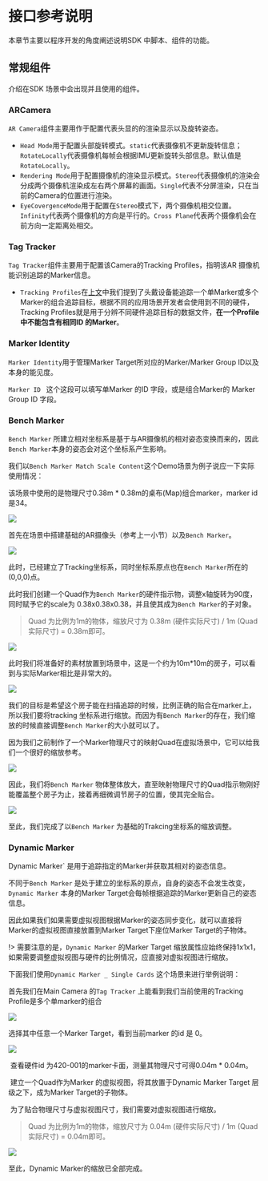 # 接口参考说明

本章节主要以程序开发的角度阐述说明SDK 中脚本、组件的功能。



## 常规组件

介绍在SDK 场景中会出现并且使用的组件。



### ARCamera

`AR Camera`组件主要用作于配置代表头显的的渲染显示以及旋转姿态。

- `Head Mode`用于配置头部旋转模式。`static`代表摄像机不更新旋转信息；`RotateLocally`代表摄像机每帧会根据IMU更新旋转头部信息。默认值是`RotateLocally`。
- `Rendering Mode`用于配置摄像机的渲染显示模式。`Stereo`代表摄像机的渲染会分成两个摄像机渲染成左右两个屏幕的画面。`Single`代表不分屏渲染，只在当前的Camera的位置进行渲染。
- `EyeCovergenceMode`用于配置在`Stereo`模式下，两个摄像机相交位置。`Infinity`代表两个摄像机的方向是平行的。`Cross Plane`代表两个摄像机会在前方向一定距离处相交。



### Tag Tracker

`Tag Tracker`组件主要用于配置该Camera的Tracking Profiles，指明该AR 摄像机能识别追踪的Marker信息。

- `Tracking Profiles`在[上文](README.md)中我们提到了头戴设备能追踪一个单Marker或多个Marker的组合追踪目标，根据不同的应用场景开发者会使用到不同的硬件，Tracking Profiles就是用于分辨不同硬件追踪目标的数据文件，**在一个Profile中不能包含有相同ID 的Marker**。



### Marker Identity

`Marker Identity`用于管理Marker Target所对应的Marker/Marker Group ID以及本身的能见度。

`Marker ID ` 这个这段可以填写单Marker 的ID 字段，或是组合Marker的 Marker Group ID 字段。



### Bench Marker

`Bench Marker` 所建立相对坐标系是基于与AR摄像机的相对姿态变换而来的，因此`Bench Marker`本身的姿态会对这个坐标系产生影响。

我们以`Bench Marker Match Scale Content`这个Demo场景为例子说应一下实际使用情况：

该场景中使用的是物理尺寸0.38m * 0.38m的桌布(Map)组合marker，marker id是34。

![](https://ximmerse-1253940012.cos.ap-guangzhou.myqcloud.com/slide-in-sdk/bechmarker-sample-profile.png)

首先在场景中搭建基础的AR摄像头（参考上一小节）以及`Bench Marker`。

![](https://ximmerse-1253940012.cos.ap-guangzhou.myqcloud.com/slide-in-sdk/benchmarker-sample-inspector.png)

此时，已经建立了Tracking坐标系，同时坐标系原点也在`Bench Marker`所在的(0,0,0)点。

此时我们创建一个Quad作为`Bench Marker`的硬件指示物，调整x轴旋转为90度，同时赋予它的scale为 0.38x0.38x0.38，并且使其成为`Bench Marker`的子对象。

> Quad 为比例为1m的物体，缩放尺寸为 0.38m (硬件实际尺寸) / 1m (Quad实际尺寸) = 0.38m即可。

![](https://ximmerse-1253940012.cos.ap-guangzhou.myqcloud.com/slide-in-sdk/benchmarker-sample-quad-inspector.png)

此时我们将准备好的素材放置到场景中，这是一个约为10m*10m的房子，可以看到与实际Marker相比是非常大的。

![](https://ximmerse-1253940012.cos.ap-guangzhou.myqcloud.com/slide-in-sdk/benchmarker-sample-house.png)

我们的目标是希望这个房子能在扫描追踪的时候，比例正确的贴合在marker上，所以我们要将tracking 坐标系进行缩放。而因为有`Bench Marker`的存在，我们缩放的时候直接调整`Bench Marker`的大小就可以了。

因为我们之前制作了一个Marker物理尺寸的映射Quad在虚拟场景中，它可以给我们一个很好的缩放参考。

![](https://ximmerse-1253940012.cos.ap-guangzhou.myqcloud.com/slide-in-sdk/benchmarker-sample-house-scale.png)

因此，我们将`Bench Marker` 物体整体放大，直至映射物理尺寸的Quad指示物刚好能覆盖整个房子为止，接着再细微调节房子的位置，使其完全贴合。

![](https://ximmerse-1253940012.cos.ap-guangzhou.myqcloud.com/slide-in-sdk/benchmarker-sample-house-ar.png)

至此，我们完成了以`Bench Marker` 为基础的Trakcing坐标系的缩放调整。



### Dynamic Marker

Dynamic Marker` 是用于追踪指定的Marker并获取其相对的姿态信息。

不同于`Bench Marker` 是处于建立的坐标系的原点，自身的姿态不会发生改变，`Dynamic Marker` 本身的Marker Target会每帧根据追踪的Marker更新自己的姿态信息。

因此如果我们如果需要虚拟视图根据Marker的姿态同步变化，就可以直接将Marker的虚拟视图直接放置到Marker Target下座位Marker Target的子物体。

!> 需要注意的是，`Dynamic Marker` 的Marker Target 缩放属性应始终保持1x1x1，如果需要调整虚拟视图与硬件的比例情况，应直接对虚拟视图进行缩放。

下面我们使用`Dynamic Marker _ Single Cards` 这个场景来进行举例说明：

首先我们在Main Camera 的`Tag Tracker` 上能看到我们当前使用的Tracking Profile是多个单marker的组合

![](https://ximmerse-1253940012.cos.ap-guangzhou.myqcloud.com/slide-in-sdk/dynamic-sample-cards-profiles.png)

选择其中任意一个Marker Target，看到当前marker 的id 是 0。

![](https://ximmerse-1253940012.cos.ap-guangzhou.myqcloud.com/slide-in-sdk/dynamic-sample-cards-inspector.png)

​	查看硬件id 为420-001的marker卡面，测量其物理尺寸可得0.04m * 0.04m。

​	建立一个Quad作为Marker 的虚拟视图，将其放置于Dynamic Marker Target 层级之下，成为Marker Target的子物体。

​	为了贴合物理尺寸与虚拟视图尺寸，我们需要对虚拟视图进行缩放。

> Quad 为比例为1m的物体，缩放尺寸为 0.04m (硬件实际尺寸) / 1m (Quad实际尺寸) = 0.04m即可。

![](https://ximmerse-1253940012.cos.ap-guangzhou.myqcloud.com/slide-in-sdk/dynamic-sample-marker-scale.png)

至此，Dynamic Marker的缩放已全部完成。

